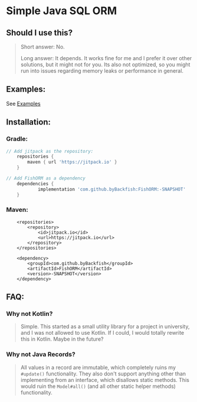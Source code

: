 # Simple Java SQL ORM

## Should I use this? 
> Short answer: No.
>
> 
> Long answer: It depends. It works fine for me and I prefer it over other solutions, but it might not for you. Its also not optimized, so you might run into issues regarding memory leaks or performance in general.

## Examples:
See [Examples](https://github.com/byBackfish/FishORM/tree/main/src/main/java/example)

## Installation:

### Gradle:
```gradle
// Add jitpack as the repository:
	repositories {
		maven { url 'https://jitpack.io' }
	}

// Add FishORM as a dependency
	dependencies {
      		implementation 'com.github.byBackfish:FishORM:-SNAPSHOT'
	}
```

### Maven:

```maven
	<repositories>
		<repository>
		    <id>jitpack.io</id>
		    <url>https://jitpack.io</url>
		</repository>
	</repositories>

	<dependency>
	    <groupId>com.github.byBackfish</groupId>
	    <artifactId>FishORM</artifactId>
	    <version>-SNAPSHOT</version>
	</dependency>
```


## FAQ:
### Why not Kotlin?
> Simple. This started as a small utility library for a project in university, and I was not allowed to use Kotlin. If I could, I would totally rewrite this in Kotlin. Maybe in the future?

### Why not Java Records?
> All values in a record are immutable, which completely ruins my `#update()` functionality. They also don't support anything other than implementing from an interface, which disallows static methods. This would ruin the `Model#all()` (and all other static helper methods) functionality.
